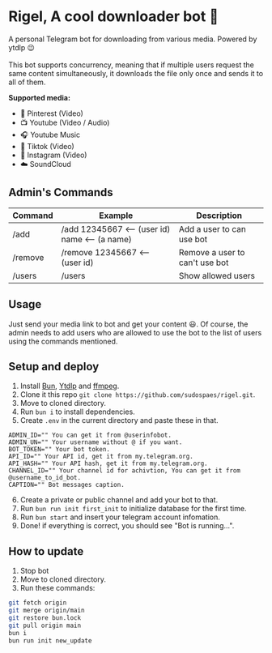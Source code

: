# Rigel, A cool downloader bot 🌠

A personal Telegram bot for downloading from various media. Powered by ytdlp 😉
<br/>
<br/>
This bot supports concurrency, meaning that if multiple users request the same content simultaneously, it downloads the file only once and sends it to all of them.

**Supported media:**

- 📌 Pinterest (Video)
- 📺 Youtube (Video / Audio)
- 🎧 Youtube Music
- 👯 Tiktok (Video)
- 📸 Instagram (Video)
- ☁️ SoundCloud

## Admin's Commands

| Command | Example                                       | Description                    |
| ------- | --------------------------------------------- | ------------------------------ |
| /add    | /add 12345667 <-- (user id) name <-- (a name) | Add a user to can use bot      |
| /remove | /remove 12345667 <-- (user id)                | Remove a user to can't use bot |
| /users  | /users                                        | Show allowed users             |

## Usage

Just send your media link to bot and get your content 😃. Of course, the admin needs to add users who are allowed to use the bot to the list of users using the commands mentioned.

## Setup and deploy

1.  Install [Bun](https://bun.sh), [Ytdlp](https://github.com/yt-dlp/yt-dlp/wiki/Installation#installing-the-release-binary) and [ffmpeg](https://ffmpeg.org/).
2.  Clone it this repo `git clone https://github.com/sudospaes/rigel.git`.
3.  Move to cloned directory.
4.  Run `bun i` to install dependencies.
5.  Create `.env` in the current directory and paste these in that.

```env
ADMIN_ID="" You can get it from @userinfobot.
ADMIN_UN="" Your username without @ if you want.
BOT_TOKEN="" Your bot token.
API_ID="" Your API id, get it from my.telegram.org.
API_HASH="" Your API hash, get it from my.telegram.org.
CHANNEL_ID="" Your channel id for achivtion, You can get it from @username_to_id_bot.
CAPTION="" Bot messages caption.
```

6. Create a private or public channel and add your bot to that.
7. Run `bun run init first_init` to initialize database for the first time.
8. Run `bun start` and insert your telegram account infomation.
9. Done! if everything is correct, you should see "Bot is running...".

## How to update

1. Stop bot
2. Move to cloned directory.
3. Run these commands:

```bash
git fetch origin
git merge origin/main
git restore bun.lock
git pull origin main
bun i
bun run init new_update

```
